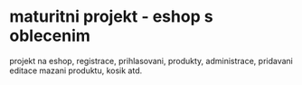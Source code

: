 <h1> maturitni projekt - eshop s oblecenim </h1>
<p>projekt na eshop, registrace, prihlasovani, produkty, administrace, pridavani editace mazani produktu, kosik atd.</p>
